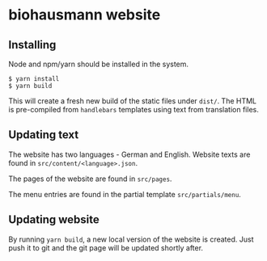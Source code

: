 # biohausmann website

## Installing

Node and npm/yarn should be installed in the system.

```
$ yarn install
$ yarn build
```

This will create a fresh new build of the static files under `dist/`.
The HTML is pre-compiled from `handlebars` templates using text from translation files.

## Updating text

The website has two languages - German and English.
Website texts are found in `src/content/<language>.json`.

The pages of the website are found in `src/pages`.

The menu entries are found in the partial template `src/partials/menu`.

## Updating website

By running `yarn build`, a new local version of the website is created.
Just push it to git and the git page will be updated shortly after.
